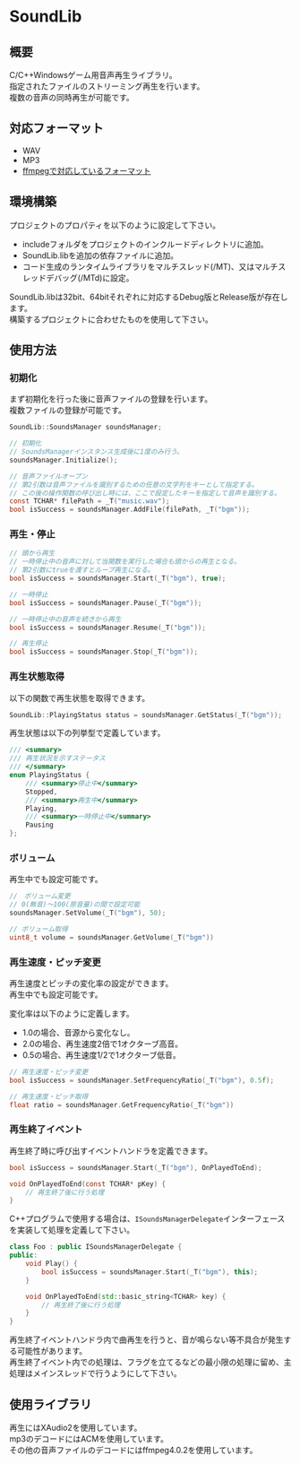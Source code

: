 ﻿# SoundLib

## 概要
C/C++Windowsゲーム用音声再生ライブラリ。  
指定されたファイルのストリーミング再生を行います。  
複数の音声の同時再生が可能です。

## 対応フォーマット
- WAV
- MP3
- [ffmpegで対応しているフォーマット](http://fixedpoint.jp/ffmpeg/general.html#SEC3)

## 環境構築
プロジェクトのプロパティを以下のように設定して下さい。
- includeフォルダをプロジェクトのインクルードディレクトリに追加。
- SoundLib.libを追加の依存ファイルに追加。
- コード生成のランタイムライブラリをマルチスレッド(/MT)、又はマルチスレッドデバッグ(/MTd)に設定。

SoundLib.libは32bit、64bitそれぞれに対応するDebug版とRelease版が存在します。  
構築するプロジェクトに合わせたものを使用して下さい。

## 使用方法
### 初期化
まず初期化を行った後に音声ファイルの登録を行います。  
複数ファイルの登録が可能です。
```C
SoundLib::SoundsManager soundsManager;

// 初期化
// SoundsManagerインスタンス生成後に1度のみ行う。
soundsManager.Initialize();

// 音声ファイルオープン
// 第2引数は音声ファイルを識別するための任意の文字列をキーとして指定する。
// この後の操作関数の呼び出し時には、ここで設定したキーを指定して音声を識別する。
const TCHAR* filePath = _T("music.wav");
bool isSuccess = soundsManager.AddFile(filePath, _T("bgm"));
```

### 再生・停止
```C
// 頭から再生
// 一時停止中の音声に対して当関数を実行した場合も頭からの再生となる。
// 第2引数にtrueを渡すとループ再生になる。
bool isSuccess = soundsManager.Start(_T("bgm"), true);

// 一時停止
bool isSuccess = soundsManager.Pause(_T("bgm"));

// 一時停止中の音声を続きから再生
bool isSuccess = soundsManager.Resume(_T("bgm"));

// 再生停止
bool isSuccess = soundsManager.Stop(_T("bgm"));
```

### 再生状態取得
以下の関数で再生状態を取得できます。
```C
SoundLib::PlayingStatus status = soundsManager.GetStatus(_T("bgm"));
```

再生状態は以下の列挙型で定義しています。
```C
/// <summary>
/// 再生状況を示すステータス
/// </summary>
enum PlayingStatus {
	/// <summary>停止中</summary>
	Stopped,
	/// <summary>再生中</summary>
	Playing,
	/// <summary>一時停止中</summary>
	Pausing
};
```

### ボリューム
再生中でも設定可能です。
```C
//　ボリューム変更
// 0(無音)～100(原音量)の間で設定可能
soundsManager.SetVolume(_T("bgm"), 50);

// ボリューム取得
uint8_t volume = soundsManager.GetVolume(_T("bgm"))
```

### 再生速度・ピッチ変更
再生速度とピッチの変化率の設定ができます。  
再生中でも設定可能です。  

変化率は以下のように定義します。
- 1.0の場合、音源から変化なし。
- 2.0の場合、再生速度2倍で1オクターブ高音。
- 0.5の場合、再生速度1/2で1オクターブ低音。
```C
// 再生速度・ピッチ変更
bool isSuccess = soundsManager.SetFrequencyRatio(_T("bgm"), 0.5f);

// 再生速度・ピッチ取得
float ratio = soundsManager.GetFrequencyRatio(_T("bgm"))
```

### 再生終了イベント
再生終了時に呼び出すイベントハンドラを定義できます。  
```C
bool isSuccess = soundsManager.Start(_T("bgm"), OnPlayedToEnd);

void OnPlayedToEnd(const TCHAR* pKey) {
	// 再生終了後に行う処理
}
```

C++プログラムで使用する場合は、`ISoundsManagerDelegate`インターフェースを実装して処理を定義して下さい。
```CPP
class Foo : public ISoundsManagerDelegate {
public:
	void Play() {
		bool isSuccess = soundsManager.Start(_T("bgm"), this);
	}

	void OnPlayedToEnd(std::basic_string<TCHAR> key) {
		// 再生終了後に行う処理
	}
}
```

再生終了イベントハンドラ内で曲再生を行うと、音が鳴らない等不具合が発生する可能性があります。  
再生終了イベント内での処理は、フラグを立てるなどの最小限の処理に留め、主処理はメインスレッドで行うようにして下さい。

## 使用ライブラリ
再生にはXAudio2を使用しています。  
mp3のデコードにはACMを使用しています。  
その他の音声ファイルのデコードにはffmpeg4.0.2を使用しています。
